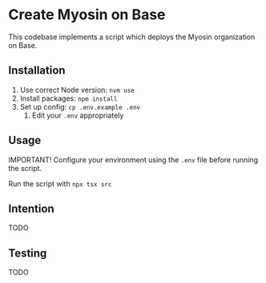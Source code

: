 # Create Myosin on Base

This codebase implements a script which deploys the Myosin organization on Base.

## Installation

1. Use correct Node version: `nvm use`
2. Install packages: `npm install`
3. Set up config: `cp .env.example .env`
   1. Edit your `.env` appropriately

## Usage

IMPORTANT! Configure your environment using the `.env` file before running the script.

Run the script with `npx tsx src`

## Intention

TODO

## Testing

TODO
